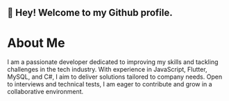 ## 👋 Hey! Welcome to my Github profile.

# About Me

I am a passionate developer dedicated to improving my skills and tackling challenges in the tech industry. With experience in JavaScript, Flutter, MySQL, and C#, I aim to deliver solutions tailored to company needs. Open to interviews and technical tests, I am eager to contribute and grow in a collaborative environment.
